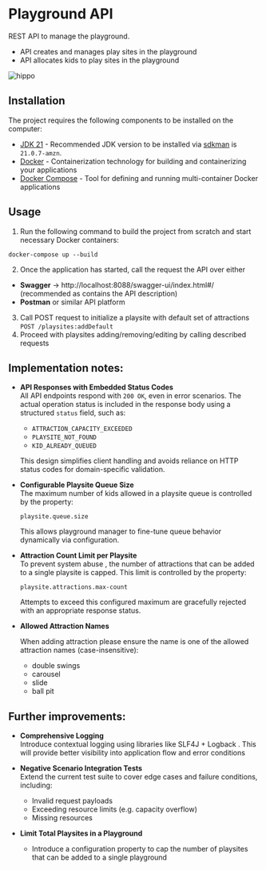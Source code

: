 # Playground API

REST API to manage the playground. 
- API creates and manages play sites in the playground
- API allocates kids to play sites in the playground

![hippo](https://media1.giphy.com/media/v1.Y2lkPTc5MGI3NjExOGh6dGN3czFiamc2dGtiYWZkMWZmOW94ejNuNGI5cXI2ZWE5MHI0aSZlcD12MV9pbnRlcm5hbF9naWZfYnlfaWQmY3Q9Zw/nSsP0WaX7XPZo45cwI/giphy.gif)

## Installation
The project requires the following components to be installed on the computer:

- [JDK 21](https://openjdk.org/projects/jdk/21/) - Recommended JDK version to be installed via [sdkman](https://sdkman.io/)
  is `21.0.7-amzn`.
- [Docker](https://docs.docker.com/get-docker/) - Containerization technology for building and containerizing your
  applications
- [Docker Compose](https://docs.docker.com/compose/install/) - Tool for defining and running multi-container Docker
  applications


## Usage

1. Run the following command to build the project from scratch and start necessary Docker containers:
```
docker-compose up --build
```
2. Once the application has started, call the request the API over either  
- **Swagger** -> http://localhost:8088/swagger-ui/index.html#/ (recommended as contains the API description)
- **Postman** or similar API platform

3. Call POST request to initialize a playsite with default set of attractions `POST /playsites:addDefault` 
4. Proceed with playsites adding/removing/editing by calling described requests


## Implementation notes:

- **API Responses with Embedded Status Codes**  
  All API endpoints respond with `200 OK`, even in error scenarios. The actual operation status is included in the response body using a structured `status` field, such as:
  - `ATTRACTION_CAPACITY_EXCEEDED`
  - `PLAYSITE_NOT_FOUND`
  - `KID_ALREADY_QUEUED`

  This design simplifies client handling and avoids reliance on HTTP status codes for domain-specific validation.

- **Configurable Playsite Queue Size**  
  The maximum number of kids allowed in a playsite queue is controlled by the property:
  ```
  playsite.queue.size
  ```
  This allows playground manager to fine-tune queue behavior dynamically via configuration.
- **Attraction Count Limit per Playsite**  
  To prevent system abuse , the number of attractions that can be added to a single playsite is capped. This limit is controlled by the property:
  ```
  playsite.attractions.max-count
  ```
  Attempts to exceed this configured maximum are gracefully rejected with an appropriate response status.
- **Allowed Attraction Names**

  When adding attraction please ensure the name is one of the allowed attraction names (case-insensitive): 
  - double swings 
  - carousel 
  - slide 
  - ball pit


## Further improvements: 
- **Comprehensive Logging**  
  Introduce  contextual logging using libraries like SLF4J + Logback . This will provide better visibility into application flow and error conditions

- **Negative Scenario Integration Tests**  
  Extend the current test suite to cover edge cases and failure conditions, including:
  - Invalid request payloads
  - Exceeding resource limits (e.g. capacity overflow)
  - Missing resources

- **Limit Total Playsites in a Playground**
  - Introduce a configuration property to cap the number of playsites that can be added to a single playground
